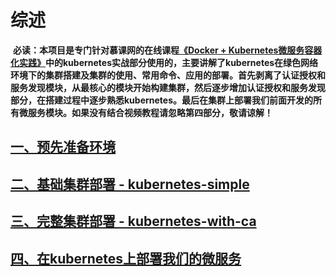 # 综述

  **必读：本项目是专门针对慕课网的在线课程[《Docker + Kubernetes微服务容器化实践》][5]中的kubernetes实战部分使用的，主要讲解了kubernetes在绿色网络环境下的集群搭建及集群的使用、常用命令、应用的部署。首先剥离了认证授权和服务发现模块，从最核心的模块开始构建集群，然后逐步增加认证授权和服务发现部分，在搭建过程中逐步熟悉kubernetes。最后在集群上部署我们前面开发的所有微服务模块。如果没有结合视频教程请忽略第四部分，敬请谅解！**
  
## [一、预先准备环境][1]
## [二、基础集群部署 - kubernetes-simple][2]
## [三、完整集群部署 - kubernetes-with-ca][3]
## [四、在kubernetes上部署我们的微服务][4]








  [1]: https://github.com/refine/kubernetes-starter/tree/master/docs/1-pre.md
  [2]: https://github.com/refine/kubernetes-starter/tree/master/docs/2-kubernetes-simple.md
  [3]: https://github.com/refine/kubernetes-starter/tree/master/docs/3-kubernetes-with-ca.md
  [4]: https://github.com/refine/kubernetes-starter/tree/master/docs/4-microservice-deploy.md
  [5]: https://coding.imooc.com/class/198.html
